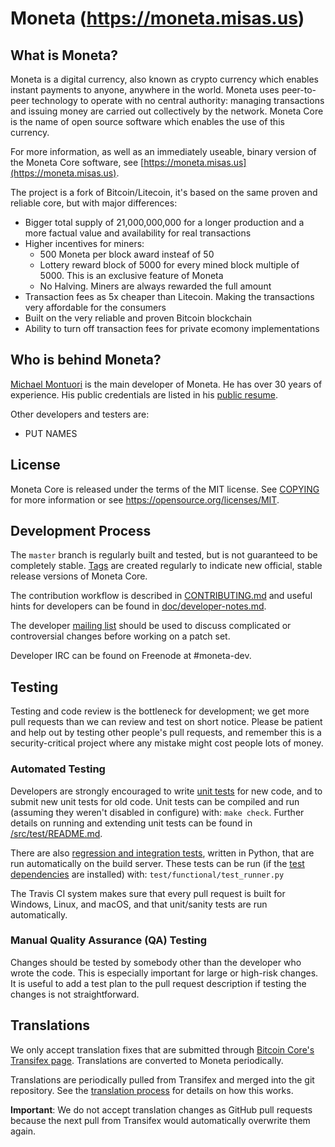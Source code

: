 Moneta (https://moneta.misas.us)
===

What is Moneta?
---
Moneta is a digital currency, also known as crypto currency which enables instant payments to anyone, anywhere in the world. Moneta uses peer-to-peer technology to operate with no central authority: managing transactions and issuing money are carried out collectively by the network. Moneta Core is the name of open source
software which enables the use of this currency.

For more information, as well as an immediately useable, binary version of
the Moneta Core software, see [https://moneta.misas.us](https://moneta.misas.us).

The project is a fork of Bitcoin/Litecoin, it's based on the same proven and reliable core, but with major differences:
* Bigger total supply of 21,000,000,000 for a longer production and a more factual value and availability for real transactions
* Higher incentives for miners:
    * 500 Moneta per block award insteaf of 50
    * Lottery reward block of 5000 for every mined block multiple of 5000. This is an exclusive feature of Moneta
    * No Halving. Miners are always rewarded the full amount
* Transaction fees as 5x cheaper than Litecoin. Making the transactions very affordable for the consumers
* Built on the very reliable and proven Bitcoin blockchain
* Ability to turn off transaction fees for private ecomony implementations

Who is behind Moneta?
---------------------
[Michael Montuori](https://github.com/mmontuori) is the main developer of Moneta. He has over 30 years of experience. His public credentials are listed in his [public resume](https://registry.jsonresume.org/mmontuori).

Other developers and testers are:
* PUT NAMES 

License
-------
Moneta Core is released under the terms of the MIT license. See [COPYING](COPYING) for more
information or see https://opensource.org/licenses/MIT.

Development Process
-------------------
The `master` branch is regularly built and tested, but is not guaranteed to be
completely stable. [Tags](https://github.com/mmontuori/moneta/tags) are created
regularly to indicate new official, stable release versions of Moneta Core.

The contribution workflow is described in [CONTRIBUTING.md](CONTRIBUTING.md)
and useful hints for developers can be found in [doc/developer-notes.md](doc/developer-notes.md).

The developer [mailing list](https://groups.google.com/u/1/g/moneta-coin)
should be used to discuss complicated or controversial changes before working
on a patch set.

Developer IRC can be found on Freenode at #moneta-dev.

Testing
-------
Testing and code review is the bottleneck for development; we get more pull
requests than we can review and test on short notice. Please be patient and help out by testing
other people's pull requests, and remember this is a security-critical project where any mistake might cost people
lots of money.

### Automated Testing

Developers are strongly encouraged to write [unit tests](src/test/README.md) for new code, and to
submit new unit tests for old code. Unit tests can be compiled and run
(assuming they weren't disabled in configure) with: `make check`. Further details on running
and extending unit tests can be found in [/src/test/README.md](/src/test/README.md).

There are also [regression and integration tests](/test), written
in Python, that are run automatically on the build server.
These tests can be run (if the [test dependencies](/test) are installed) with: `test/functional/test_runner.py`

The Travis CI system makes sure that every pull request is built for Windows, Linux, and macOS, and that unit/sanity tests are run automatically.

### Manual Quality Assurance (QA) Testing

Changes should be tested by somebody other than the developer who wrote the
code. This is especially important for large or high-risk changes. It is useful
to add a test plan to the pull request description if testing the changes is
not straightforward.

Translations
------------
We only accept translation fixes that are submitted through [Bitcoin Core's Transifex page](https://www.transifex.com/projects/p/bitcoin/).
Translations are converted to Moneta periodically.

Translations are periodically pulled from Transifex and merged into the git repository. See the
[translation process](doc/translation_process.md) for details on how this works.

**Important**: We do not accept translation changes as GitHub pull requests because the next
pull from Transifex would automatically overwrite them again.
